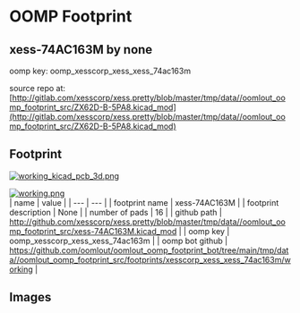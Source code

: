 # OOMP Footprint  
## xess-74AC163M  by none  
  
oomp key: oomp_xesscorp_xess_xess_74ac163m  
  
source repo at: [http://gitlab.com/xesscorp/xess.pretty/blob/master/tmp/data//oomlout_oomp_footprint_src/ZX62D-B-5PA8.kicad_mod](http://gitlab.com/xesscorp/xess.pretty/blob/master/tmp/data//oomlout_oomp_footprint_src/ZX62D-B-5PA8.kicad_mod)  
## Footprint  
  
[![working_kicad_pcb_3d.png](working_kicad_pcb_3d_600.png)](working_kicad_pcb_3d.png)  
  
[![working.png](working_600.png)](working.png)  
| name | value | 
| --- | --- | 
| footprint name | xess-74AC163M | 
| footprint description | None | 
| number of pads | 16 | 
| github path | http://github.com/xesscorp/xess.pretty/blob/master/tmp/data//oomlout_oomp_footprint_src/xess-74AC163M.kicad_mod | 
| oomp key | oomp_xesscorp_xess_xess_74ac163m | 
| oomp bot github | https://github.com/oomlout/oomlout_oomp_footprint_bot/tree/main/tmp/data//oomlout_oomp_footprint_src/footprints/xesscorp_xess_xess_74ac163m/working | 
## Images  
